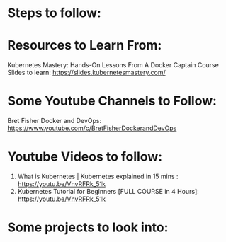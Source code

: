 # Steps to follow: 


# Resources to Learn From:
Kubernetes Mastery: Hands-On Lessons From A Docker Captain Course Slides to learn: https://slides.kubernetesmastery.com/

# Some Youtube Channels to Follow:
Bret Fisher Docker and DevOps: https://www.youtube.com/c/BretFisherDockerandDevOps

# Youtube Videos to follow: 
1. What is Kubernetes | Kubernetes explained in 15 mins : https://youtu.be/VnvRFRk_51k
2. Kubernetes Tutorial for Beginners [FULL COURSE in 4 Hours]: https://youtu.be/VnvRFRk_51k

# Some projects to look into:

